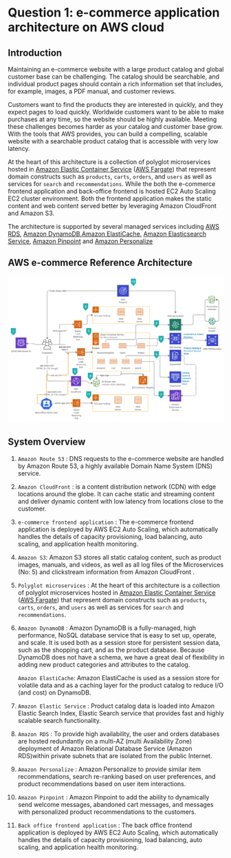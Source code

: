 #  Question 1: e-commerce application architecture on AWS cloud
## Introduction
Maintaining an e-commerce website with a large product catalog and global customer base can be challenging. The catalog should be searchable, and individual product pages should contain a rich information set that includes, for example, images, a PDF manual, and customer reviews.

Customers want to find the products they are interested in quickly, and they expect pages to load quickly. Worldwide customers want to be able to make purchases at any time, so the website should be highly available. Meeting these challenges becomes harder as your catalog and customer base grow.
With the tools that AWS provides, you can build a compelling, scalable website with a searchable product catalog that is accessible with very low latency.

At the heart of this architecture is a collection of polyglot microservices hosted in [Amazon Elastic Container Service](https://aws.amazon.com/ecs/) ([AWS Fargate](https://aws.amazon.com/fargate/)) that represent domain constructs such as `products`, `carts`, `orders`, and `users` as well as services for `search` and `recommendations`. 
While the both the e-commerce frontend application and back-office frontend is hosted EC2 Auto Scaling EC2 cluster environment. Both the frontend application makes the static content and web content served better by leveraging Amazon CloudFront and Amazon S3.

The architecture is supported by several managed services including [AWS RDS](https://aws.amazon.com/rds/), [Amazon DynamoDB](https://aws.amazon.com/dynamodb/),[Amazon ElastiCache](https://aws.amazon.com/elasticache/), [Amazon Elasticsearch Service](https://aws.amazon.com/elasticsearch-service/), [Amazon Pinpoint](https://aws.amazon.com/pinpoint/) and [Amazon Personalize](https://aws.amazon.com/personalize/)
## AWS e-commerce Reference Architecture

![Retail Demo Store Architecture](./docs/ecommerce_aws_architecture.jpg)

## System Overview

1. `Amazon Route 53` : DNS requests to the e-commerce website are handled
by Amazon Route 53, a highly available Domain Name
System (DNS) service.
2. `Amazon CloudFront` : is a content distribution network
(CDN) with edge locations around the globe. It can
cache static and streaming content and deliver dynamic
content with low latency from locations close to the customer.
3. `e-commerce frontend application` : The e-commerce frontend application is deployed by AWS
EC2 Auto Scaling, which automatically handles the
details of capacity provisioning, load balancing, auto scaling,
and application health monitoring.
4. `Amazon S3`:  Amazon S3 stores all static catalog content, such as product images,
manuals, and videos, as well as all log files of the Microservices (No: 5) and clickstream
information from Amazon CloudFront .
5. `Polyglot microservices` : At the heart of this architecture is a collection of polyglot microservices hosted in [Amazon Elastic Container Service](https://aws.amazon.com/ecs/) ([AWS Fargate](https://aws.amazon.com/fargate/)) 
that represent domain constructs such as `products`, `carts`, `orders`, and `users` as well as services for `search` and `recommendations`. 
6. `Amazon DynamoDB` : Amazon DynamoDB is a fully-managed, high
performance, NoSQL database service that is easy to
set up, operate, and scale. It is used both as a session store
for persistent session data, such as the shopping cart, and as
the product database. Because DynamoDB does not have a
schema, we have a great deal of flexibility in adding new
product categories and attributes to the catalog.

   `Amazon ElastiCache`: Amazon ElastiCache is used as a session store for
volatile data and as a caching layer for the product
catalog to reduce I/O (and cost) on DynamoDB.
7. `Amazon Elastic Service` : Product catalog data is loaded into Amazon
Elastic Search Index, Elastic Search service that
provides fast and highly scalable search functionality.
8. `Amazon RDS` : To provide high availability, the user and orders
databases are hosted redundantly on a multi-AZ (multi
Availability Zone) deployment of Amazon Relational
Database Service (Amazon RDS)within private subnets that
are isolated from the public Internet.
9. `Amazon Personalize` : Amazon Personalize to provide similar item recommendations, search re-ranking based on user preferences, and product recommendations based on user item interactions.
10. `Amazon Pinpoint` : Amazon Pinpoint to add the ability to dynamically send welcome messages, abandoned cart messages, and messages with personalized product recommendations to the customers.
11. `Back office frontend application` : The back office frontend application is deployed by AWS
EC2 Auto Scaling, which automatically handles the
details of capacity provisioning, load balancing, auto scaling,
and application health monitoring.
